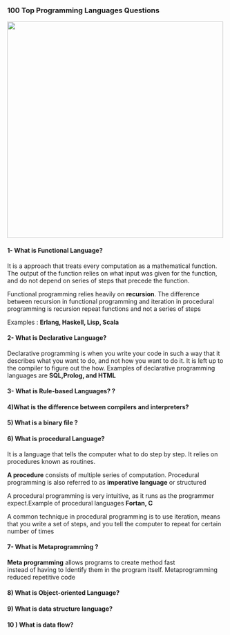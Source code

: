 
### 100 Top Programming Languages Questions

<img src="http://creativeshory.com/wp-content/uploads/2014/01/programming-languages-1024x576.jpg" width="500px">


#### 1- What is Functional Language?
It is a approach that treats every computation as a mathematical function. The output of the function relies on what input was given for the function, and do not depend on series of steps that precede the function.

Functional programming relies heavily on __recursion__. The difference between recursion in functional programming and iteration in procedural programming is recursion repeat functions and not a series of steps

Examples : __Erlang, Haskell, Lisp, Scala__

#### 2-  What is Declarative Language?
Declarative programming is when you write your code in such a way that it describes what you want to do, and not how you want to do it. It is left up to the compiler to figure out the how. Examples of declarative programming languages are __SQL,Prolog, and HTML__


####  3- What is Rule-based Languages?  ?  



#### 4)What is the difference between compilers and interpreters?




#### 5) What is a binary file ?

#### 6) What is procedural Language?
It is a language that tells the computer what to do step by step. It relies on procedures known as routines.

__A procedure__ consists of multiple series of computation. Procedural programming is also referred to as __imperative language__ or structured

A procedural programming is very intuitive, as it runs as the programmer expect.Example of procedural languages __Fortan, C__

A common technique in procedural programming is to use iteration, means that you write a set of steps, and you tell the computer to repeat for certain number of times

#### 7- What is Metaprogramming ?
 __Meta programming__  allows programs  to create method fast  
  instead of having to Identify them in the program itself.
  Metaprogramming reduced repetitive code
  
  
  #### 8) What is Object-oriented Language?
 
  #### 9) What is data structure language?
  
 #### 10 ) What is data flow?
 



